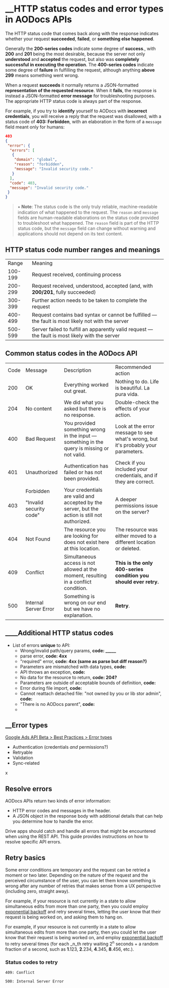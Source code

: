 # __HTTP status codes and error types in AODocs APIs

The HTTP status code that comes back along with the response indicates whether your request **succeeded**, **failed**, or **something else happened**.

Generally the **200-series codes** indicate some degree of **success**., with **200** and **201** being the most desirable, because the server not only **understood** and **accepted** the request, but also was **completely successful in executing the operation**.  The **400-series codes** indicate some degree of **failure** in fulfilling the request, although anything **above 299** means something went wrong.

When a request **succeeds** it normally returns a JSON-formatted **representation of the requested resource**.  When it **fails**, the response is instead a JSON-formatted **error message** for troubleshooting purposes.  The appropriate HTTP status code is always part of the response.

For example, if you try to **identify** yourself to AODocs with **incorrect credentials**, you will receive a reply that the request was disallowed, with a status code of **403: Forbidden**, with an elaboration in the form of a ```message``` field meant only for humans:


```json
403
{
 "error": {
  "errors": [
   {
    "domain": "global",
    "reason": "forbidden",
    "message": "Invalid security code."
   }
  ],
  "code": 403,
  "message": "Invalid security code."
 }
}
```

> ⭑   **Note**: The status code is the only truly reliable, machine-readable indication of what happened to the request.  The ```reason``` and ```message``` fields are human-readable elaborations on the status code provided to troubleshoot what happened.  The ```reason``` field is part of the HTTP status code, but the ```message``` field can change without warning and applications should not depend on its text content.




## HTTP status code number ranges and meanings


<table>
  <tr>
   <td>Range
   </td>
   <td>Meaning
   </td>
  </tr>
  <tr>
   <td>100-199
   </td>
   <td>Request received, continuing process
   </td>
  </tr>
  <tr>
   <td>200-299
   </td>
   <td>Request received, understood, accepted (and, with <strong>200/201</strong>, fully succeeded)
   </td>
  </tr>
  <tr>
   <td>300-399
   </td>
   <td>Further action needs to be taken to complete the request
   </td>
  </tr>
  <tr>
   <td>400-499
   </td>
   <td>Request contains bad syntax or cannot be fulfilled — the fault is most likely not with the server
   </td>
  </tr>
  <tr>
   <td>500-599
   </td>
   <td>Server failed to fulfill an apparently valid request — the fault is most likely with the server
   </td>
  </tr>
</table>



##


## Common status codes in the AODocs API


<table>
  <tr>
   <td>Code
   </td>
   <td>Message
   </td>
   <td>Description
   </td>
   <td>Recommended action
   </td>
  </tr>
  <tr>
   <td>200
   </td>
   <td>OK
   </td>
   <td>Everything worked out great.
   </td>
   <td>Nothing to do.  Life is beautiful.  La pura vida.
   </td>
  </tr>
  <tr>
   <td>204
   </td>
   <td>No content
   </td>
   <td>We did what you asked but there is no response.
   </td>
   <td>Double-check the effects of your action.
   </td>
  </tr>
  <tr>
   <td>400
   </td>
   <td>Bad Request
   </td>
   <td>You provided something wrong in the input — something in the query is missing or not valid.
   </td>
   <td>Look at the error message to see what's wrong, but it's probably your parameters.
   </td>
  </tr>
  <tr>
   <td>401
   </td>
   <td>Unauthorized
   </td>
   <td>Authentication has failed or has not been provided.
   </td>
   <td>Check if you included your credentials, and if they are correct.
   </td>
  </tr>
  <tr>
   <td>403
   </td>
   <td>Forbidden
<p>
"Invalid security code"
   </td>
   <td>Your credentials are valid and accepted by the server, but the action is still not authorized.
   </td>
   <td>A deeper permissions issue on the server?
   </td>
  </tr>
  <tr>
   <td>404
   </td>
   <td>Not Found
   </td>
   <td>The resource you are looking for does not exist here at this location.
   </td>
   <td>The resource was either moved to a different location or deleted.
   </td>
  </tr>
  <tr>
   <td>409
   </td>
   <td>Conflict
   </td>
   <td>Simultaneous access is not allowed at the moment, resulting in a conflict condition.
   </td>
   <td><strong>This is the only 400-series condition you should ever retry.</strong>
   </td>
  </tr>
  <tr>
   <td>500
   </td>
   <td>Internal Server Error
   </td>
   <td>Something is wrong on our end but we have no explanation.
   </td>
   <td><strong>Retry</strong>.
   </td>
  </tr>
</table>



## ____Additional HTTP status codes

*   List of errors **unique** to API:
    *   Wrong/invalid path/query params, **code: _____**
    *   parse error, **code: 4xx**
    *   "required" error, **code: 4xx (same as parse but diff reason?)**
    *   Parameters are mismatched with data types, **code:**
    *   API throws an exception, **code:**
    *   No data for the resource to return, **code: 204?**
    *   Parameters are outside of acceptable bounds of definition, **code:**
    *   Error during file import, **code:**
    *   Cannot reattach detached file: "not owned by you or lib stor admin", **code:**
    *   "There is no AODocs parent", **code:**
    *


## __Error types

[Google Ads API Beta > Best Practices > Error types](https://developers.google.com/google-ads/api/docs/best-practices/error-types)


*   Authentication (credentials *and* permissions?)
*   Retryable
*   Validation
*   Sync-related

x

## Resolve errors

AODocs APIs return two kinds of error information:

* HTTP error codes and messages in the header.
* A JSON object in the response body with additional details that can help you determine how to handle the error.

Drive apps should catch and handle all errors that might be encountered when using the REST API. This guide provides instructions on how to resolve specific API errors.


## Retry basics

Some error conditions are temporary and the request can be retried a moment or two later.  Depending on the nature of the request and the perceived circumstance of the user, you can let them know something is wrong after any number of retries that makes sense from a UX perspective (including zero, straight away).

For example, if your resource is not currently in a state to allow simultaneous edits from more than one party, then you could employ [exponential backoff](https://en.wikipedia.org/wiki/Exponential_backoff) and retry several times, letting the user know that their request is being worked on, and asking them to hang on.

For example, if your resource is not currently in a state to allow simultaneous edits from more than one party, then you could let the user know that their request is being worked on, and employ [exponential backoff](https://en.wikipedia.org/wiki/Exponential_backoff) to retry several times (for each _n_th retry waiting 2<sup>n</sup> seconds + a random fraction of a second, such as **1**.123, **2**.234, **4**.345, **8**.456, etc.).


### Status codes to retry

```409: Conflict```

```500: Internal Server Error```


